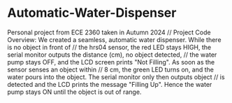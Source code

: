 # Automatic-Water-Dispenser
Personal project from ECE 2360 taken in Autumn 2024
// Project Code Overview: We created a seamless, automatic water dispenser. While there is no object in front of
// the hrs04 sensor, the red LED stays HIGH, the serial monitor outputs the distance (cm), no object detected,
// the water pump stays OFF, and the LCD screen prints "Not Filling". As soon as the sensor senses an object within
// 8 cm, the green LED turns on, and the water pours into the object. The serial monitor only then outputs object 
// is detected and the LCD prints the message "Filling Up". Hence the water pump stays ON until the object is out of range.
